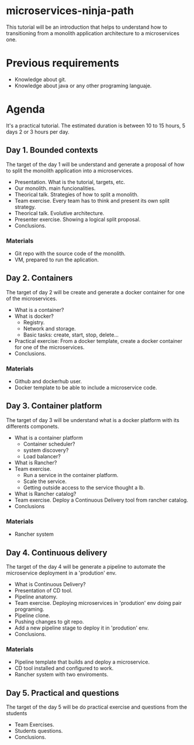# microservices-ninja-path

This tutorial will be an introduction that helps to understand how to transitioning from a monolith application architecture to a microservices one. 

# Previous requirements

* Knowledge about git. 
* Knowledge about java or any other programing languaje.

# Agenda

It's a practical tutorial. The estimated duration is between 10 to 15 hours, 5 days 2 or 3 hours per day.

## Day 1. Bounded contexts

The target of the day 1 will be understand and generate a proposal of how to split the monolith application into a microservices.

* Presentation. What is the tutorial, targets, etc.
* Our monolith. main funcionalities.
* Theorical talk. Strategies of how to split a monolith.
* Team exercise. Every team has to think and present its own split strategy.
* Theorical talk. Evolutive architecture.
* Presenter exercise. Showing a logical split proposal.
* Conclusions.

### Materials 

* Git repo with the source code of the monolith.
* VM, prepared to run the aplication.


## Day 2. Containers

The target of day 2 will be create and generate a docker container for one of the microservices.

* What is a container?
* What is docker?
  * Registry.
  * Network and storage.
  * Basic tasks: create, start, stop, delete...
* Practical exercise: From a docker template, create a docker container for one of the microservices. 
* Conclusions.

### Materials 

* Github and dockerhub user.
* Docker template to be able to include a microservice code.

## Day 3. Container platform

The target of day 3 will be understand what is a docker platform with its differents componets. 

* What is a container platform 
  * Container scheduler?
  * system discovery?
  * Load balancer?
* What is Rancher? 
* Team exercise. 
  * Run a service in the container platform.
  * Scale the service.
  * Getting outside access to the service thought a lb.
* What is Rancher catalog?
* Team exercise. Deploy a Continuous Delivery tool from rancher catalog.
* Conclusions

### Materials 

* Rancher system

## Day 4. Continuous delivery

The target of the day 4 will be generate a pipeline to automate the microservice deployment in a 'prodution' env.

* What is Continuous Delivery?
* Presentation of CD tool. 
* Pipeline anatomy.
* Team exercise. Deploying microservices in 'prodution' env doing pair programing.
 * Pipeline clone.
 * Pushing changes to git repo.
 * Add a new pipeline stage to deploy it in 'prodution' env.
* Conclusions.

### Materials 

* Pipeline template that builds and deploy a microservice.
* CD tool installed and configured to work.
* Rancher system with two enviroments.

## Day 5. Practical and questions

The target of the day 5 will be do practical exercise and questions from the students

* Team Exercises.
* Students questions.
* Conclusions.



